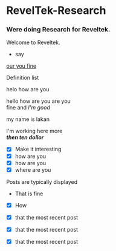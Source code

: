 # RevelTek-Research

### Were doing Research for Reveltek.

Welcome to Reveltek.

+ say

[ our you fine ]( )
<dl>
<dt>
Definition list
</dt>

</dl>

<dl>
<dt>
helo how are you
</dt>
</dl>

hello how are you are you<br> fine and *I'm good* 
<dl>
<dt>
my name is lakan
</dt>
</dl>

I'm working here more<br> ***then ten dollor***

- [x] Make it interesting
- [x] how are you
- [x] how are you
- [x] where are you

<dl>
<dt>
Posts are typically displayed
</dt>
</dl>

+ That is fine

- [x] How

- [x] that the most recent post
- [x] that the most recent post
- [x] that the most recent post


